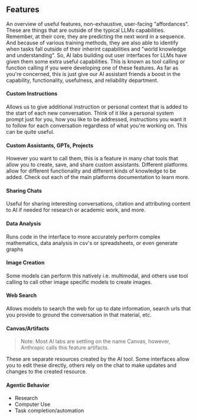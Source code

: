 ## Features

An overview of useful features, non-exhaustive, user-facing "affordances". These are things that are outside of the typical LLMs capabilities. Remember, at their core, they are predicting the next word in a sequence. And because of various training methods, they are also able to identify when tasks fall outside of their inherint capabilities and "world knowledge and understanding". So, AI labs building out user interfaces for LLMs have given them some extra useful capabilities. This is known as tool calling or function calling if you were developing one of these features. As far as you're concerned, this is just give our AI assistant friends a boost in the capability, functionality, usefulness, and reliability department.

#### Custom Instructions

Allows us to give additional instruction or personal context that is added to the start of each new conversation. Think of it like a personal system prompt just for you, how you like to be addressed, instructions you want it to follow for each conversation regardless of what you're working on. This can be quite useful.

#### Custom Assistants, GPTs, Projects

However you want to call them, this is a feature in many chat tools that allow you to create, save, and share custom assistants. Different platforms allow for different functionality and different kinds of knowledge to be added. Check out each of the main platforms documentation to learn more. 

#### Sharing Chats

Useful for sharing interesting conversations, citation and attributing content to AI if needed for research or academic work, and more.

#### Data Analysis

Runs code in the interface to more accurately perform complex mathematics, data analysis in csv's or spreadsheets, or even generate graphs

#### Image Creation

Some models can perform this natively i.e. multimodal, and others use tool calling to call other image specific models to create images.

#### Web Search

Allows models to search the web for up to date information, search urls that you provide to ground the conversation in that material, etc.

#### Canvas/Artifacts

>Note: Most AI labs are settling on the name Canvas, however, Anthropic calls this feature artifacts.

These are separate resources created by the AI tool. Some interfaces allow you to edit these directly, others rely on the chat to make updates and changes to the created resource. 

#### Agentic Behavior

- Research
- Computer Use
- Task completion/automation


